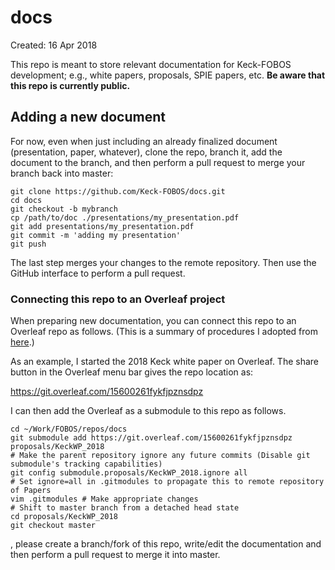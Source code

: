 # docs

Created: 16 Apr 2018

This repo is meant to store relevant documentation for Keck-FOBOS
development; e.g., white papers, proposals, SPIE papers, etc. **Be aware
that this repo is currently public.**

## Adding a new document

For now, even when just including an already finalized document
(presentation, paper, whatever), clone the repo, branch it, add the
document to the branch, and then perform a pull request to merge your
branch back into master:

```
git clone https://github.com/Keck-FOBOS/docs.git
cd docs
git checkout -b mybranch
cp /path/to/doc ./presentations/my_presentation.pdf
git add presentations/my_presentation.pdf
git commit -m 'adding my presentation'
git push
```

The last step merges your changes to the remote repository.  Then use
the GitHub interface to perform a pull request.

### Connecting this repo to an Overleaf project

When preparing new documentation, you can connect this repo to an
Overleaf repo as follows.  (This is a summary of procedures I adopted
from [here](https://abyvinod.github.io/gitsubmodules.html).)

As an example, I started the 2018 Keck white paper on Overleaf.  The
share button in the Overleaf menu bar gives the repo location as:

https://git.overleaf.com/15600261fykfjpznsdpz

I can then add the Overleaf as a submodule to this repo as follows.

```
cd ~/Work/FOBOS/repos/docs
git submodule add https://git.overleaf.com/15600261fykfjpznsdpz proposals/KeckWP_2018
# Make the parent repository ignore any future commits (Disable git submodule's tracking capabilities)
git config submodule.proposals/KeckWP_2018.ignore all
# Set ignore=all in .gitmodules to propagate this to remote repository of Papers
vim .gitmodules # Make appropriate changes
# Shift to master branch from a detached head state
cd proposals/KeckWP_2018
git checkout master
```

, please create a branch/fork of this repo,
write/edit the documentation and then perform a pull request to merge it
into master.



